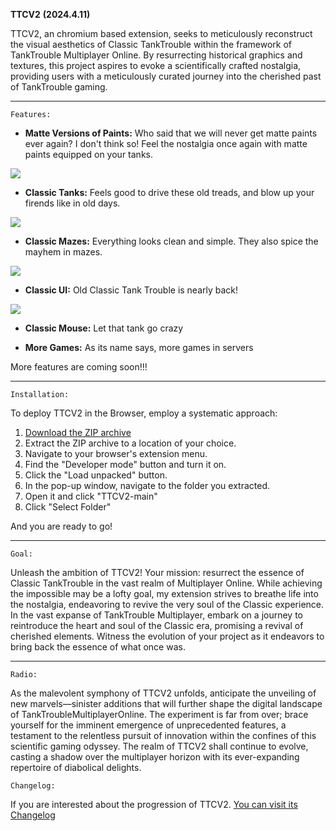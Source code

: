 **TTCV2** **(2024.4.11)**

TTCV2, an chromium based extension, seeks to meticulously reconstruct the visual aesthetics of Classic TankTrouble within the framework of TankTrouble Multiplayer Online. By resurrecting historical graphics and textures, this project aspires to evoke a scientifically crafted nostalgia, providing users with a meticulously curated journey into the cherished past of TankTrouble gaming.
****
`Features:`

- **Matte Versions of Paints:** Who said that we will never get matte paints ever again? I don't think so! Feel the nostalgia once again with matte paints equipped on your tanks.

<img src="https://raw.githubusercontent.com/kamarov-therussiantank/TTCV2/main/screenshots/tank.png">

- **Classic Tanks:** Feels good to drive these old treads, and blow up your firends like in old days.

<img src="https://raw.githubusercontent.com/kamarov-therussiantank/TTCV2/main/screenshots/1.jpg">


- **Classic Mazes:** Everything looks clean and simple. They also spice the mayhem in mazes.

<img src="https://raw.githubusercontent.com/kamarov-therussiantank/TTCV2/main/screenshots/2.jpg">


- **Classic UI:** Old Classic Tank Trouble is nearly back!
<img src="https://github.com/kamarov-therussiantank/TTCV2/blob/main/header/tab1Selected.png">

- **Classic Mouse:** Let that tank go crazy

  
- **More Games:** As its name says, more games in servers



More features are coming soon!!!
****

`Installation:`

To deploy TTCV2 in the Browser, employ a systematic approach:

1. [Download the ZIP archive](https://github.com/kamarov-therussiantank/ClassicTankTrouble-V2/archive/refs/heads/main.zip)
2. Extract the ZIP archive to a location of your choice.  
3. Navigate to your browser's extension menu.  
4. Find the "Developer mode" button and turn it on.  
5. Click the "Load unpacked" button.  
6. In the pop-up window, navigate to the folder you extracted.  
7. Open it and click "TTCV2-main"  
8. Click "Select Folder"

And you are ready to go!
****
`Goal:`

Unleash the ambition of TTCV2! Your mission: resurrect the essence of Classic TankTrouble in the vast realm of Multiplayer Online. While achieving the impossible may be a lofty goal, my extension strives to breathe life into the nostalgia, endeavoring to revive the very soul of the Classic experience. In the vast expanse of TankTrouble Multiplayer, embark on a journey to reintroduce the heart and soul of the Classic era, promising a revival of cherished elements. Witness the evolution of your project as it endeavors to bring back the essence of what once was.
****
`Radio:`

As the malevolent symphony of TTCV2 unfolds, anticipate the unveiling of new marvels—sinister additions that will further shape the digital landscape of TankTroubleMultiplayerOnline. The experiment is far from over; brace yourself for the imminent emergence of unprecedented features, a testament to the relentless pursuit of innovation within the confines of this scientific gaming odyssey. The realm of TTCV2 shall continue to evolve, casting a shadow over the multiplayer horizon with its ever-expanding repertoire of diabolical delights.


`Changelog:`

If you are interested about the progression of TTCV2. [You can visit its Changelog](https://github.com/kamarov-therussiantank/TTCV2/blob/main/CHANGELOG.md)
